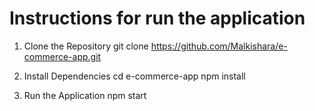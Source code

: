 # Instructions for run the application

1. Clone the Repository
git clone https://github.com/Malkishara/e-commerce-app.git 

2. Install Dependencies
cd e-commerce-app
npm install

3. Run the Application
npm start
   
